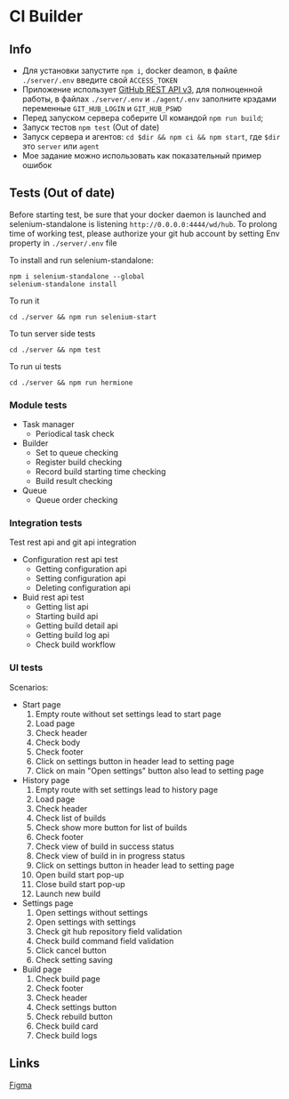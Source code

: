 # CI Builder

## Info

* Для установки запустите `npm i`, docker deamon, в файле `./server/.env` введите свой `ACCESS_TOKEN`
* Приложение использует [GitHub REST API v3](https://developer.github.com/v3/), для полноценной работы, в файлах `./server/.env` и `./agent/.env` заполните крэдами переменные `GIT_HUB_LOGIN` и `GIT_HUB_PSWD`
* Перед запуском сервера соберите UI командой `npm run build`;
* Запуск тестов `npm test` (Out of date)
* Запуск сервера и агентов: `cd $dir && npm ci && npm start`, где `$dir` это `server` или `agent`
* Мое задание можно использовать как показательный пример ошибок

## Tests (Out of date)

Before starting test, be sure that your docker daemon is launched and selenium-standalone is listening `http://0.0.0.0:4444/wd/hub`.
To prolong time of working test, please authorize your git hub account by setting Env property in `./server/.env` file

To install and run selenium-standalone:

    npm i selenium-standalone --global
    selenium-standalone install

To run it

    cd ./server && npm run selenium-start

To tun server side tests

    cd ./server && npm test

To run ui tests

    cd ./server && npm run hermione

### Module tests

* Task manager
    * Periodical task check
* Builder
    * Set to queue checking
    * Register build checking
    * Record build starting time checking
    * Build result checking
* Queue
    * Queue order checking

### Integration tests

Test rest api and git api integration

* Configuration rest api test
    * Getting configuration api
    * Setting configuration api
    * Deleting configuration api
* Buid rest api test
    * Getting list api
    * Starting build api
    * Getting build detail api
    * Getting build log api
    * Check build workflow

### UI tests

Scenarios:

* Start page
    1. Empty route without set settings lead to start page
    2. Load page
    3. Check header
    4. Check body
    5. Check footer
    6. Click on settings button in header lead to setting page
    7. Click on main "Open settings" button also lead to setting page
* History page
    1. Empty route with set settings lead to history page
    2. Load page
    3. Check header
    4. Check list of builds
    5. Check show more button for list of builds
    6. Check footer
    7. Check view of build in success status
    8. Check view of build in in progress status
    9. Click on settings button in header lead to setting page
    10. Open build start pop-up
    11. Close build start pop-up
    12. Launch new build
* Settings page
    1. Open settings without settings
    2. Open settings with settings
    3. Check git hub repository field validation
    4. Check build command field validation
    5. Click cancel button
    6. Check setting saving
* Build page
    1. Check build page
    2. Check footer
    3. Check header
    4. Check settings button
    5. Check rebuild button
    6. Check build card
    7. Check build logs

## Links
[Figma](https://www.figma.com/file/vA6BJJ3AiWar3Q3bq30eyG/SHRI-homework-specification)